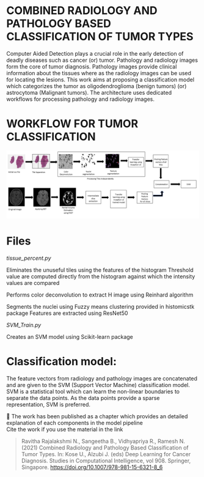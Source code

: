 # COMBINED RADIOLOGY AND PATHOLOGY BASED CLASSIFICATION OF TUMOR TYPES
Computer Aided Detection plays a crucial role in the early detection of deadly diseases such as cancer (or) tumor. Pathology and radiology images form the core of tumor diagnosis. Pathology images provide clinical information about the tissues where as the radiology images can be used for locating the lesions.  This work aims at proposing a classification model which categorizes the tumor as oligodendroglioma (benign tumors) (or) astrocytoma (Malignant tumors). The architecture uses dedicated workflows for processing pathology and radiology images. 

# WORKFLOW FOR TUMOR CLASSIFICATION
![](image.png)   







# Files 

*tissue_percent.py*

  Eliminates the unuseful tiles using the features of the histogram
  Threshold value are computed directly from the histogram against which the intensity values are compared
  
  Performs color deconvolution to extract H image using Reinhard algorithm
  
  Segments the nuclei using Fuzzy means clustering provided in histomicstk package
  Features are extracted using ResNet50
  
 *SVM_Train.py*
 
  Creates an SVM model using Scikit-learn package


# Classification model:
The feature vectors from radiology and pathology images are concatenated and are given to the SVM (Support Vector Machine) classification model. SVM is a statistical tool which can learn the non-linear boundaries to separate the data points. As the data points provide a sparse representation, SVM is preferred.

:dart: The work has been published as a chapter which provides an detailed explanation of each components in the model pipeline<br/>
Cite the work if you use the material in the link<br/>
>Ravitha Rajalakshmi N., Sangeetha B., Vidhyapriya R., Ramesh N. (2021) Combined Radiology and Pathology Based Classification of Tumor Types. In: Kose U., Alzubi J. (eds) Deep Learning for Cancer Diagnosis. Studies in Computational Intelligence, vol 908. Springer, Singapore. https://doi.org/10.1007/978-981-15-6321-8_6

